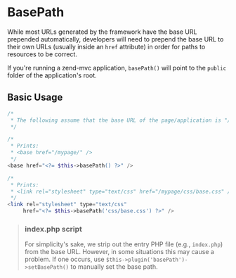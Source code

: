 # BasePath

While most URLs generated by the framework have the base URL prepended
automatically, developers will need to prepend the base URL to their own URLs
(usually inside an `href` attribute) in order for paths to resources to be
correct.

If you're running a zend-mvc application, `basePath()` will point to the
`public` folder of the application's root.

## Basic Usage

```php
/*
 * The following assume that the base URL of the page/application is "/mypage".
 */

/*
 * Prints:
 * <base href="/mypage/" />
 */
<base href="<?= $this->basePath() ?>" />

/*
 * Prints:
 * <link rel="stylesheet" type="text/css" href="/mypage/css/base.css" />
 */
<link rel="stylesheet" type="text/css"
     href="<?= $this->basePath('css/base.css') ?>" />
```

> ### index.php script
>
> For simplicity's sake, we strip out the entry PHP file (e.g., `index.php`)
> from the base URL. However, in some situations this may cause a problem. If
> one occurs, use `$this->plugin('basePath')->setBasePath()` to manually set the
> base path.
